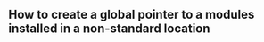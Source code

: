 How to create a global pointer to a modules installed in a non-standard location
--------------------------------------------------------------------------------
